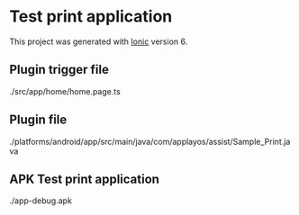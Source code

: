# Test print application

This project was generated with [Ionic](https://ionicframework.com/) version 6.

## Plugin trigger file

./src/app/home/home.page.ts

## Plugin file

./platforms/android/app/src/main/java/com/applayos/assist/Sample_Print.java

## APK Test print application 
./app-debug.apk